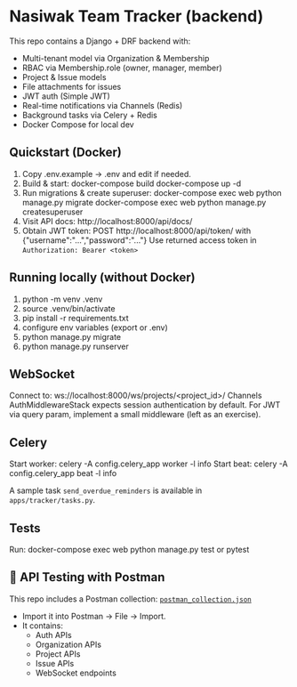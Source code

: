 # Nasiwak Team Tracker (backend)

This repo contains a Django + DRF backend with:
- Multi-tenant model via Organization & Membership
- RBAC via Membership.role (owner, manager, member)
- Project & Issue models
- File attachments for issues
- JWT auth (Simple JWT)
- Real-time notifications via Channels (Redis)
- Background tasks via Celery + Redis
- Docker Compose for local dev

## Quickstart (Docker)
1. Copy .env.example -> .env and edit if needed.
2. Build & start:
   docker-compose build
   docker-compose up -d
3. Run migrations & create superuser:
   docker-compose exec web python manage.py migrate
   docker-compose exec web python manage.py createsuperuser
4. Visit API docs: http://localhost:8000/api/docs/
5. Obtain JWT token:
   POST http://localhost:8000/api/token/ with {"username":"...","password":"..."}
   Use returned access token in `Authorization: Bearer <token>`

## Running locally (without Docker)
1. python -m venv .venv
2. source .venv/bin/activate
3. pip install -r requirements.txt
4. configure env variables (export or .env)
5. python manage.py migrate
6. python manage.py runserver

## WebSocket
Connect to: ws://localhost:8000/ws/projects/<project_id>/
Channels AuthMiddlewareStack expects session authentication by default. For JWT via query param, implement a small middleware (left as an exercise).

## Celery
Start worker:
  celery -A config.celery_app worker -l info
Start beat:
  celery -A config.celery_app beat -l info

A sample task `send_overdue_reminders` is available in `apps/tracker/tasks.py`.

## Tests
Run:
  docker-compose exec web python manage.py test
or
  pytest

## 🔌 API Testing with Postman

This repo includes a Postman collection: [`postman_collection.json`](./postman_collection.json)

- Import it into Postman → File → Import.
- It contains:
  - Auth APIs
  - Organization APIs
  - Project APIs
  - Issue APIs
  - WebSocket endpoints
